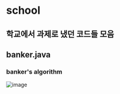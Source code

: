 # school
## 학교에서 과제로 냈던 코드들 모음

##  banker.java   
### banker's algorithm
![image](https://user-images.githubusercontent.com/81903928/143726785-e0ccf846-1a9f-4df1-ba57-7afa4c67e3cd.png)
